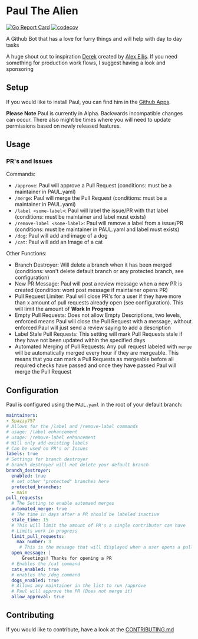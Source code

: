 # Paul The Alien
[![Go Report Card](https://goreportcard.com/badge/github.com/Spazzy757/paul)](https://goreportcard.com/report/github.com/Spazzy757/paul)
[![codecov](https://codecov.io/gh/Spazzy757/paul/branch/main/graph/badge.svg)](https://codecov.io/gh/Spazzy757/paul)

A Github Bot that has a love for furry things and will help with day to day tasks

A huge shout out to inspiration [Derek](https://github.com/alexellis/derek) created by [Alex Ellis](https://github.com/alexellis). If you need something for production work flows, I suggest having a look and sponsoring

## Setup

If you would like to install Paul, you can find him in the [Github Apps](https://github.com/apps/paul-the-alien). 

**Please Note** Paul is currently in Alpha. Backwards incompatible changes can occur. There also might be times where you will need to update permissions based on newly released features.

## Usage

### PR's and Issues

Commands:
* `/approve`: Paul will approve a Pull Request (conditions: must be a maintainer in PAUL.yaml)
* `/merge`: Paul will merge the Pull Request (conditions: must be a maintainer in PAUL.yaml)
* `/label <some-label>`: Paul will label the issue/PR with that label (conditions: must be maintainer and label must exists)
* `/remove-label <some-label>`: Paul will remove a label from a issue/PR (conditions: must be maintainer in PAUL.yaml and label must exists)
* `/dog`: Paul will add and image of a dog
* `/cat`: Paul will add an Image of a cat 

Other Functions:
* Branch Destroyer: Will delete a branch when it has been merged (conditions: won't delete default branch or any protected branch, see configuration)
* New PR Message: Paul will post a review message when a new PR is created (condition: wont post message if maintainer opens PR)
* Pull Request Limiter: Paul will close PR's for a user if they have more than x amount of pull requests already open (see configuration). This will limit the amount of **Work In Progress**
* Empty Pull Requests: Does not allow Empty Descriptions, two levels, enforced means Paul will close the Pull Request with a message, without enforced Paul will just send a review saying to add a description
* Label Stale Pull Requests: This setting will mark Pull Requests stale if they have not been updated within the specified days
* Automated Merging of Pull Requests: Any pull request labeled with `merge` will be automatically merged every hour if they are mergeable. This means that you can mark a Pull Requests as mergeable before all required checks have passed and once they have passed Paul will merge the Pull Request

## Configuration

Paul is configured using the `PAUL.yaml` in the root of your default branch:

```yaml
maintainers:
- Spazzy757
# Allows for the /label and /remove-label commands
# usage: /label enhancement
# usage: /remove-label enhancement
# Will only add existing labels
# Can be used on PR's or Issues
labels: true
# Settings for branch destroyer
# branch destroyer will not delete your default branch
branch_destroyer:
  enabled: true
  # set other "protected" branches here
  protected_branches:
  - main
pull_requests:
  # The Setting to enable automaed merges
  automated_merge: true
  # The time in days after a PR should be labeled inactive
  stale_time: 15
  # This will limit the amount of PR's a single contributer can have
  # Limits work in progress
  limit_pull_requests:
    max_number: 3
     # This is the message that will displayed when a user opens a pull request
  open_message: |
      Greetings! Thanks for opening a PR
  # Enables the /cat command
  cats_enabled: true
  # enables the /dog command
  dogs_enabled: true
  # Allows any maintainer in the list to run /approve
  # Paul will approve the PR (Does not merge it)
  allow_approval: true
```

## Contributing

If you would like to contribute, have a look at the [CONTRIBUTING.md](https://github.com/Spazzy757/paul/blob/main/CONTRIBUTING.md)

